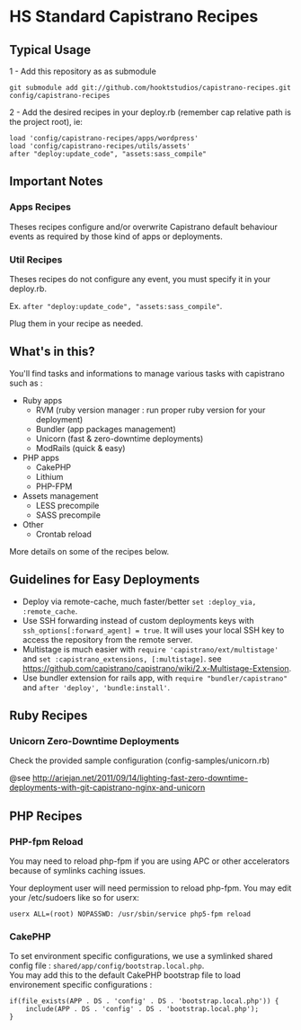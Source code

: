 # HS Standard Capistrano Recipes

## Typical Usage

1 - Add this repository as as submodule

    git submodule add git://github.com/hooktstudios/capistrano-recipes.git config/capistrano-recipes

2 - Add the desired recipes in your deploy.rb (remember cap relative path is the project root), ie:

    load 'config/capistrano-recipes/apps/wordpress'
    load 'config/capistrano-recipes/utils/assets'
    after "deploy:update_code", "assets:sass_compile"

## Important Notes

### Apps Recipes

Theses recipes configure and/or overwrite Capistrano default behaviour events as required by those kind of apps or deployments.

### Util Recipes

Theses recipes do not configure any event, you must specify it in your deploy.rb.

Ex. `after "deploy:update_code", "assets:sass_compile"`.

Plug them in your recipe as needed.

## What's in this? 

You'll find tasks and informations to manage various tasks with capistrano such as :

* Ruby apps
    * RVM (ruby version manager : run proper ruby version for your deployment)
    * Bundler (app packages management)
    * Unicorn (fast & zero-downtime deployments)
    * ModRails (quick & easy)
* PHP apps
    * CakePHP
    * Lithium
    * PHP-FPM
* Assets management
    * LESS precompile
    * SASS precompile
* Other
    * Crontab reload

More details on some of the recipes below.

## Guidelines for Easy Deployments

* Deploy via remote-cache, much faster/better `set :deploy_via, :remote_cache`.
* Use SSH forwarding instead of custom deployments keys with `ssh_options[:forward_agent] = true`. It will uses your local SSH key to access the repository from the remote server.
* Multistage is much easier with `require 'capistrano/ext/multistage'` and `set :capistrano_extensions, [:multistage]`. 
see https://github.com/capistrano/capistrano/wiki/2.x-Multistage-Extension.
* Use bundler extension for rails app, with  `require "bundler/capistrano"` and `after 'deploy', 'bundle:install'`.

## Ruby Recipes

### Unicorn Zero-Downtime Deployments

Check the provided sample configuration (config-samples/unicorn.rb)

@see http://ariejan.net/2011/09/14/lighting-fast-zero-downtime-deployments-with-git-capistrano-nginx-and-unicorn

## PHP Recipes

### PHP-fpm Reload

You may need to reload php-fpm if you are using APC or other accelerators because of symlinks caching issues.

Your deployment user will need permission to reload php-fpm. You may edit your /etc/sudoers like so for userx:

    userx ALL=(root) NOPASSWD: /usr/sbin/service php5-fpm reload

### CakePHP

To set environment specific configurations, we use a symlinked shared config file : `shared/app/config/bootstrap.local.php`.  
You may add this to the default CakePHP bootstrap file to load environement specific configurations :

    if(file_exists(APP . DS . 'config' . DS . 'bootstrap.local.php')) {
    	include(APP . DS . 'config' . DS . 'bootstrap.local.php');
    }